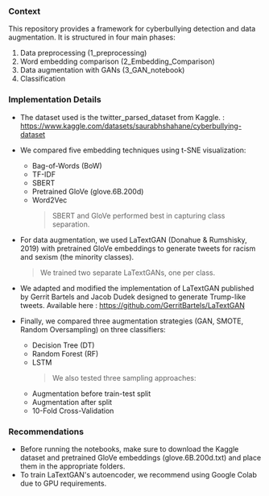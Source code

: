 ### Context
This repository provides a framework for cyberbullying detection and data augmentation. It is structured in four main phases:
1) Data preprocessing (1_preprocessing)
2) Word embedding comparison (2_Embedding_Comparison)
3) Data augmentation with GANs (3_GAN_notebook)
4) Classification

### Implementation Details
- The dataset used is the twitter_parsed_dataset from Kaggle. : https://www.kaggle.com/datasets/saurabhshahane/cyberbullying-dataset
- We compared five embedding techniques using t-SNE visualization:
  - Bag-of-Words (BoW)
  - TF-IDF
  - SBERT
  - Pretrained GloVe (glove.6B.200d)
  - Word2Vec
    > SBERT and GloVe performed best in capturing class separation.
- For data augmentation, we used LaTextGAN (Donahue & Rumshisky, 2019) with pretrained GloVe embeddings to generate tweets for racism and sexism (the minority classes).
  > We trained two separate LaTextGANs, one per class.
- We adapted and modified the implementation of LaTextGAN published by Gerrit Bartels and Jacob Dudek designed to generate Trump-like tweets. Available here : https://github.com/GerritBartels/LaTextGAN

- Finally, we compared three augmentation strategies (GAN, SMOTE, Random Oversampling) on three classifiers:
  - Decision Tree (DT)
  - Random Forest (RF)
  - LSTM
    > We also tested three sampling approaches:
  - Augmentation before train-test split
  - Augmentation after split
  - 10-Fold Cross-Validation
### Recommendations
- Before running the notebooks, make sure to download the Kaggle dataset and pretrained GloVe embeddings (glove.6B.200d.txt) and place them in the appropriate folders.
- To train LaTextGAN's autoencoder, we recommend using Google Colab due to GPU requirements.
